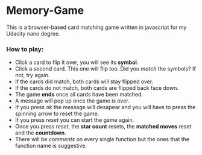 # Memory-Game

This is a  browser-based card matching game written in javascript for my Udacity nano degree.

### How to play:

* Click a card to flip it over, you will see its **symbol**.
* Click a second card. This one will flip too. Did you _match_ the symbols? If not, try again.
* If the cards did match, both cards will stay flipped over.
* If the cards do not match, both cards are flipped back face down.
* The game **ends** once all cards have been matched.
* A message will pop up once the game is over. 
* If you press _ok_ the message will desapear and you will have to press the spinning arrow to reset the game.
* If you press _reset_ you can start the game again.
* Once you press _reset_, the **star count** resets, the **matched moves** reset and the **countdown**.
* There will be _comments_ on every single function but the ones that the function name is suggestive.
